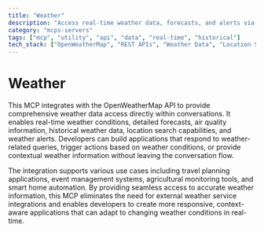 ```yaml
---
title: "Weather"
description: "Access real-time weather data, forecasts, and alerts via OpenWeatherMap API for accurate weather information during conversations."
category: "mcps-servers"
tags: ["mcp", "utility", "api", "data", "real-time", "historical"]
tech_stack: ["OpenWeatherMap", "REST APIs", "Weather Data", "Location Services", "Real-time Data"]
---
```


# Weather

This MCP integrates with the OpenWeatherMap API to provide comprehensive weather data access directly within conversations. It enables real-time weather conditions, detailed forecasts, air quality information, historical weather data, location search capabilities, and weather alerts. Developers can build applications that respond to weather-related queries, trigger actions based on weather conditions, or provide contextual weather information without leaving the conversation flow.

The integration supports various use cases including travel planning applications, event management systems, agricultural monitoring tools, and smart home automation. By providing seamless access to accurate weather information, this MCP eliminates the need for external weather service integrations and enables developers to create more responsive, context-aware applications that can adapt to changing weather conditions in real-time.
